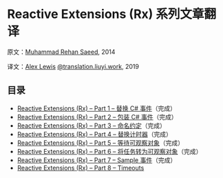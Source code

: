 # Reactive Extensions (Rx) 系列文章翻译

原文：[Muhammad Rehan Saeed](https://rehansaeed.com/), 2014

译文：[Alex Lewis](https://alexinea.com) [@translation.liuyi.work](https://translation.liuyi.work/reactive-extensions-rehansaeed2014), 2019

## 目录

- [Reactive Extensions (Rx) – Part 1 – 替换 C# 事件](docs/1/README.zh-CN.md)（完成）
- [Reactive Extensions (Rx) – Part 2 – 包装 C# 事件](docs/2/README.zh-CN.md)（完成）
- [Reactive Extensions (Rx) – Part 3 – 命名约定](docs/3/README.zh-CN.md)（完成）
- [Reactive Extensions (Rx) – Part 4 – 替换计时器](docs/4/README.zh-CN.md)（完成）
- [Reactive Extensions (Rx) – Part 5 – 等待可观察对象](docs/5/README.zh-CN.md)（完成）
- [Reactive Extensions (Rx) – Part 6 – 将任务转为可观察对象](docs/6/README.zh-CN.md)（完成）
- [Reactive Extensions (Rx) – Part 7 – Sample 事件](docs/7/README.zh-CN.md)（完成）
- [Reactive Extensions (Rx) – Part 8 – Timeouts](docs/8/README.md)

